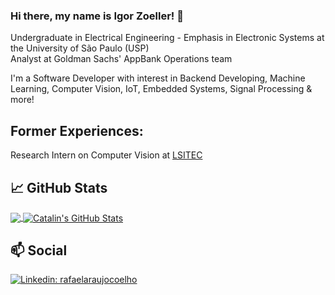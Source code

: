 ### Hi there, my name is Igor Zoeller! 👋
Undergraduate in Electrical Engineering - Emphasis in Electronic Systems at the University of São Paulo (USP) <br>
Analyst at Goldman Sachs' AppBank Operations team

I'm a Software Developer with interest in Backend Developing, Machine Learning, Computer Vision, IoT, Embedded Systems, Signal Processing & more!

## Former Experiences:
Research Intern on Computer Vision at [LSITEC](https://www.lsitec.org.br/) <br>

<!--
**IgorZoeller/IgorZoeller** is a ✨ _special_ ✨ repository because its `README.md` (this file) appears on your GitHub profile.

Here are some ideas to get you started:

- 🔭 I’m currently working on ...
- 🌱 I’m currently learning ...
- 👯 I’m looking to collaborate on ...
- 🤔 I’m looking for help with ...
- 💬 Ask me about ...
- 📫 How to reach me: ...
- 😄 Pronouns: ...
- ⚡ Fun fact: ...
-->


## 📈 GitHub Stats

<a href="https://github.com/rafael-acoelho/rafael-acoelho">
  <img align="center" src="https://github-readme-stats.vercel.app/api?username=IgorZoeller&theme=nord&show_icons=true&line_height=27&count_private=true&" />
</a>
<a href="https://github.com/rafael-acoelho/rafael-acoelho">
  <img align="center" src="https://github-readme-stats.vercel.app/api/top-langs/?username=IgorZoeller&theme=nord&langs_count=3"  alt="Catalin's GitHub Stats"/>
</a>

## 📫 Social
[![Linkedin: rafaelaraujocoelho](https://img.shields.io/badge/LinkedIn-0077B5?style=for-the-badge&logo=linkedin&logoColor=white)](https://www.linkedin.com/in/igorzoeller/)
